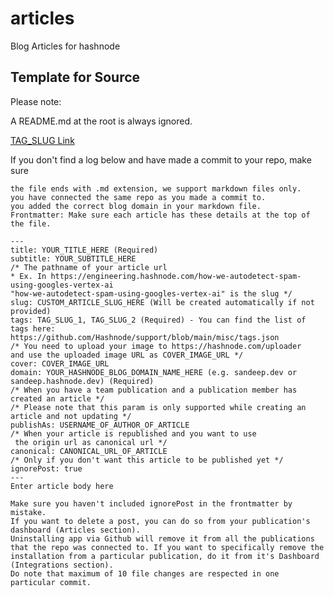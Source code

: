 # articles
Blog Articles for hashnode

## Template for Source
Please note:

A README.md at the root is always ignored.

[TAG_SLUG Link](https://github.com/Hashnode/support/blob/main/misc/tags.json)

If you don't find a log below and have made a commit to your repo, make sure

    the file ends with .md extension, we support markdown files only.
    you have connected the same repo as you made a commit to.
    you added the correct blog domain in your markdown file.
    Frontmatter: Make sure each article has these details at the top of the file.

    ---
    title: YOUR_TITLE_HERE (Required)
    subtitle: YOUR_SUBTITLE_HERE
    /* The pathname of your article url 
    * Ex. In https://engineering.hashnode.com/how-we-autodetect-spam-using-googles-vertex-ai 
    "how-we-autodetect-spam-using-googles-vertex-ai" is the slug */ 
    slug: CUSTOM_ARTICLE_SLUG_HERE (Will be created automatically if not provided)
    tags: TAG_SLUG_1, TAG_SLUG_2 (Required) - You can find the list of tags here: https://github.com/Hashnode/support/blob/main/misc/tags.json
    /* You need to upload your image to https://hashnode.com/uploader 
    and use the uploaded image URL as COVER_IMAGE_URL */ 
    cover: COVER_IMAGE_URL
    domain: YOUR_HASHNODE_BLOG_DOMAIN_NAME_HERE (e.g. sandeep.dev or sandeep.hashnode.dev) (Required) 
    /* When you have a team publication and a publication member has created an article */ 
    /* Please note that this param is only supported while creating an article and not updating */ 
    publishAs: USERNAME_OF_AUTHOR_OF_ARTICLE 
    /* When your article is republished and you want to use 
     the origin url as canonical url */ 
    canonical: CANONICAL_URL_OF_ARTICLE 
    /* Only if you don't want this article to be published yet */ 
    ignorePost: true
    ---
    Enter article body here

    Make sure you haven't included ignorePost in the frontmatter by mistake.
    If you want to delete a post, you can do so from your publication's dashboard (Articles section).
    Uninstalling app via Github will remove it from all the publications that the repo was connected to. If you want to specifically remove the installation from a particular publication, do it from it's Dashboard (Integrations section).
    Do note that maximum of 10 file changes are respected in one particular commit.
